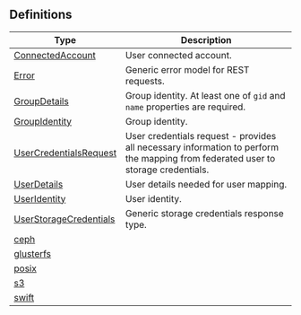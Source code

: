 
<a name="definitions"></a>
## Definitions

|Type|Description|
|---|---|
|[ConnectedAccount](definitions/ConnectedAccount.md)|User connected account.|
|[Error](definitions/Error.md)|Generic error model for REST requests.|
|[GroupDetails](definitions/GroupDetails.md)|Group identity. At least one of `gid` and `name` properties are required.|
|[GroupIdentity](definitions/GroupIdentity.md)|Group identity.|
|[UserCredentialsRequest](definitions/UserCredentialsRequest.md)|User credentials request - provides all necessary information to perform the mapping from federated user to storage credentials.|
|[UserDetails](definitions/UserDetails.md)|User details needed for user mapping.|
|[UserIdentity](definitions/UserIdentity.md)|User identity.|
|[UserStorageCredentials](definitions/UserStorageCredentials.md)|Generic storage credentials response type.|
|[ceph](definitions/ceph.md)||
|[glusterfs](definitions/glusterfs.md)||
|[posix](definitions/posix.md)||
|[s3](definitions/s3.md)||
|[swift](definitions/swift.md)||



